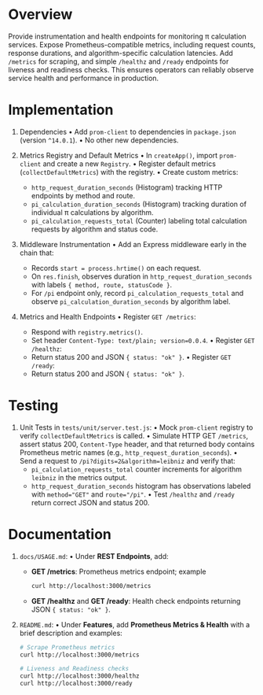 # Overview

Provide instrumentation and health endpoints for monitoring π calculation services.  Expose Prometheus-compatible metrics, including request counts, response durations, and algorithm-specific calculation latencies.  Add `/metrics` for scraping, and simple `/healthz` and `/ready` endpoints for liveness and readiness checks.  This ensures operators can reliably observe service health and performance in production.

# Implementation

1. Dependencies
   • Add `prom-client` to dependencies in `package.json` (version `^14.0.1`).
   • No other new dependencies.

2. Metrics Registry and Default Metrics
   • In `createApp()`, import `prom-client` and create a new `Registry`.
   • Register default metrics (`collectDefaultMetrics`) with the registry.
   • Create custom metrics:
     - `http_request_duration_seconds` (Histogram) tracking HTTP endpoints by method and route.
     - `pi_calculation_duration_seconds` (Histogram) tracking duration of individual π calculations by algorithm.
     - `pi_calculation_requests_total` (Counter) labeling total calculation requests by algorithm and status code.

3. Middleware Instrumentation
   • Add an Express middleware early in the chain that:
     - Records `start = process.hrtime()` on each request.
     - On `res.finish`, observes duration in `http_request_duration_seconds` with labels `{ method, route, statusCode }`.
     - For `/pi` endpoint only, record `pi_calculation_requests_total` and observe `pi_calculation_duration_seconds` by algorithm label.

4. Metrics and Health Endpoints
   • Register `GET /metrics`:
     - Respond with `registry.metrics()`.
     - Set header `Content-Type: text/plain; version=0.0.4`.
   • Register `GET /healthz`:
     - Return status 200 and JSON `{ status: "ok" }`.
   • Register `GET /ready`:
     - Return status 200 and JSON `{ status: "ok" }`.

# Testing

1. Unit Tests in `tests/unit/server.test.js`:
   • Mock `prom-client` registry to verify `collectDefaultMetrics` is called.
   • Simulate HTTP GET `/metrics`, assert status 200, `Content-Type` header, and that returned body contains Prometheus metric names (e.g., `http_request_duration_seconds`).
   • Send a request to `/pi?digits=2&algorithm=leibniz` and verify that:
     - `pi_calculation_requests_total` counter increments for algorithm `leibniz` in the metrics output.
     - `http_request_duration_seconds` histogram has observations labeled with `method="GET"` and `route="/pi"`.
   • Test `/healthz` and `/ready` return correct JSON and status 200.

# Documentation

1. `docs/USAGE.md`:
   • Under **REST Endpoints**, add:
     - **GET /metrics**: Prometheus metrics endpoint; example
       ```bash
       curl http://localhost:3000/metrics
       ```
     - **GET /healthz** and **GET /ready**: Health check endpoints returning JSON `{ status: "ok" }`.

2. `README.md`:
   • Under **Features**, add **Prometheus Metrics & Health** with a brief description and examples:
     ```bash
     # Scrape Prometheus metrics
     curl http://localhost:3000/metrics

     # Liveness and Readiness checks
     curl http://localhost:3000/healthz
     curl http://localhost:3000/ready
     ```